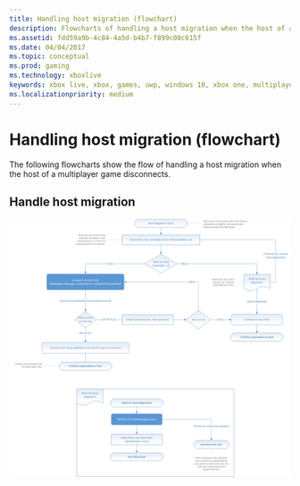 ```yaml
---
title: Handling host migration (flowchart)
description: Flowcharts of handling a host migration when the host of a multiplayer game disconnects.
ms.assetid: fdd59a9b-4c84-4a5d-b4b7-f899c08c615f
ms.date: 04/04/2017
ms.topic: conceptual
ms.prod: gaming
ms.technology: xboxlive
keywords: xbox live, xbox, games, uwp, windows 10, xbox one, multiplayer manager, flowchart
ms.localizationpriority: medium
---
```


# Handling host migration (flowchart)

The following flowcharts show the flow of handling a host migration when the host of a multiplayer game disconnects.


## Handle host migration

![SmartMatch matchmaking](live-mpm-host-migration-images/mpm-host-migration.png)
